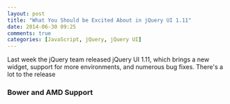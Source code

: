 ```yaml
---
layout: post
title: "What You Should be Excited About in jQuery UI 1.11"
date: 2014-06-30 09:25
comments: true
categories: [JavaScript, jQuery, jQuery UI]
---
```


Last week the jQuery team released jQuery UI 1.11, which brings a new widget, support for more environments, and numerous bug fixes. There's a lot to the release

### Bower and AMD Support 


